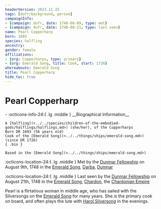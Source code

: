 ```yaml
---
headerVersion: 2023.11.25
tags: [dufr/background, person]
campaignInfo:
- {campaign: dufr, date: 1748-08-09, type: met}
- {campaign: dufr, date: 1748-08-21, type: last seen}
name: Pearl Copperharp
born: 1693
species: halfling
ancestry:
gender: female
affiliations:
- {org: Copperharps, type: primary}
- {org: Emerald Song, title: Cook, start: 1726}
whereabouts: Emerald Song
title: Pearl Copperharp
hide_toc: true
---
```

# Pearl Copperharp
<div class="grid cards ext-narrow-margin ext-one-column" markdown>
- :octicons-info-24:{ .lg .middle } __Biographical Information__

    A [halfling](<../../species/children-of-the-embodied-gods/halflings/halflings.md>) (she/her), of the Copperharps  
    Born DR 1693 (56 years old)  
    Cook of the [Emerald Song](<../../things/ships/emerald-song.md>) (since DR 1726)  
    { .bio }

    Based in the [Emerald Song](<../../things/ships/emerald-song.md>)
</div>



:octicons-location-24:{ .lg .middle } Met by the [Dunmar Fellowship](<../pcs/dunmar-fellowship/dunmar-fellowship.md>) on August 9th, 1748 in the [Emerald Song](<../../things/ships/emerald-song.md>), [Darba](<../../gazetteer/greater-dunmar/realms/dunmar/coastal-dunmar/darba/darba.md>), [Dunmar](<../../gazetteer/greater-dunmar/realms/dunmar/dunmar.md>)  



:octicons-location-24:{ .lg .middle } Last seen by the [Dunmar Fellowship](<../pcs/dunmar-fellowship/dunmar-fellowship.md>) on August 21th, 1748 in the [Emerald Song](<../../things/ships/emerald-song.md>), [Chardon](<../../gazetteer/west-coast/chardonian-empire/chardon/chardon.md>), the [Chardonian Empire](<../../gazetteer/west-coast/chardonian-empire/chardonian-empire.md>)  


Pearl is a flirtatious woman in middle age, who has sailed with the Silversongs on the [Emerald Song](<../../things/ships/emerald-song.md>) for many years. She is the primary cook on board, and often plays the lute with [Harol Silversong](<./harol-silversong.md>) in the evenings. 